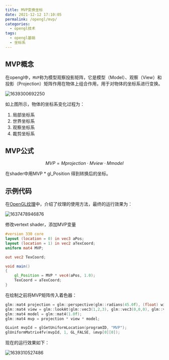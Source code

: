 ```yaml
---
title: MVP变换坐标
date: 2021-12-12 17:10:05
permalink: /opengl/mvp/
categories: 
  - opengl技术
tags:
  - opengl基础
  - 坐标系
---
```


## MVP概念

在opengl中，`MVP`称为模型观察投影矩阵，它是模型（Model）、观察（View）和投影（Projection）矩阵作用在物体上组合作用，用于对物体的坐标系进行变换。

![1639300692250](https://objectstorage.ap-osaka-1.oraclecloud.com/n/ax0kqy8quzyr/b/bucket-blog/o/2022/04/a97b8a1c101a53d8bfb26020cc22de2d.png)

如上图所示，物体的坐标系变化过程为：

1. 局部坐标系
2. 世界坐标系
3. 观察坐标系
4. 裁剪坐标系



## MVP公式

$$ MVP=Mprojection⋅Mview⋅Mmodel$$

在shader中用MVP * gl_Position 得到转换后的坐标。



## 示例代码

在[OpenGL纹理](http://iogl.cn/pages/ogltexture/)中，介绍了纹理的使用方法，最终的运行效果为：

![1637478946876](https://objectstorage.ap-osaka-1.oraclecloud.com/n/ax0kqy8quzyr/b/bucket-blog/o/2022/04/8b0c927d8f7dde56c3955c47c152fc98.png)

修改vertext shader，添加MVP变量

```glsl
#version 330 core
layout (location = 0) in vec3 aPos;
layout (location = 1) in vec2 aTexCoord;
uniform mat4 MVP;

out vec2 TexCoord;

void main()
{
    gl_Position = MVP * vec4(aPos, 1.0);
    TexCoord = aTexCoord;
}
```

在绘制之前将MVP矩阵传入着色器：

```c++
glm::mat4 projection = glm::perspective(glm::radians(45.0f), (float) width / (float)height, 0.1f, 100.0f);
glm::mat4 view = glm::lookAt(glm::vec3(1,2,3), glm::vec3(0,0,0), glm::vec3(0,1,0));
glm::mat4 model = glm::mat4(1.0f);
glm::mat4 mvp = projection * view * model;

GLuint mvpId = glGetUniformLocation(programID, "MVP");
glUniformMatrix4fv(mvpId, 1, GL_FALSE, &mvp[0][0]);
```

现在的运行效果如下：

![1639310527486](https://objectstorage.ap-osaka-1.oraclecloud.com/n/ax0kqy8quzyr/b/bucket-blog/o/2022/04/1beb112d4b8acb155e117a0ba0f25ad2.png)

